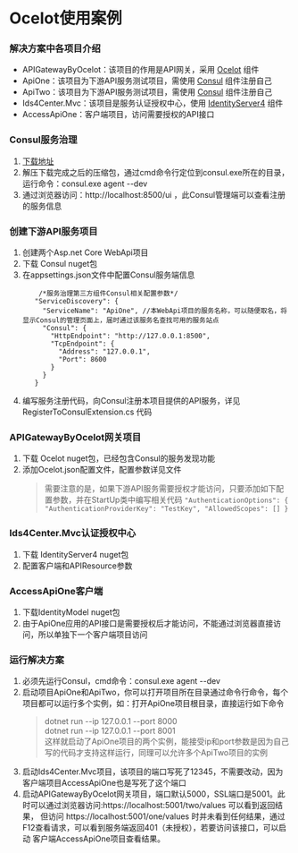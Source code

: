 # Ocelot使用案例
### 解决方案中各项目介绍
* APIGatewayByOcelot：该项目的作用是API网关，采用 [Ocelot](https://github.com/ThreeMammals/Ocelot) 组件
* ApiOne：该项目为下游API服务测试项目，需使用 [Consul](https://github.com/hashicorp/consul) 组件注册自己
* ApiTwo：该项目为下游API服务测试项目，需使用 [Consul](https://github.com/hashicorp/consul) 组件注册自己
* Ids4Center.Mvc：该项目是服务认证授权中心，使用 [IdentityServer4](https://github.com/IdentityServer/IdentityServer4) 组件
* AccessApiOne：客户端项目，访问需要授权的API接口

### Consul服务治理
1. [下载地址](https://www.consul.io/downloads.html)
2. 解压下载完成之后的压缩包，通过cmd命令行定位到consul.exe所在的目录，运行命令：consul.exe agent --dev
3. 通过浏览器访问：http://localhost:8500/ui ，此Consul管理端可以查看注册的服务信息

### 创建下游API服务项目
1. 创建两个Asp.net Core WebApi项目
2. 下载 Consul nuget包
3. 在appsettings.json文件中配置Consul服务端信息
   ```
	   /*服务治理第三方组件Consul相关配置参数*/
	  "ServiceDiscovery": {
		"ServiceName": "ApiOne", //本WebApi项目的服务名称，可以随便取名，将显示Consul的管理页面上，届时通过该服务名查找可用的服务站点
		"Consul": {
		  "HttpEndpoint": "http://127.0.0.1:8500",
		  "TcpEndpoint": {
			"Address": "127.0.0.1",
			"Port": 8600
		  }
		}
	  }
   ```
4. 编写服务注册代码，向Consul注册本项目提供的API服务，详见 RegisterToConsulExtension.cs 代码

### APIGatewayByOcelot网关项目
1. 下载 Ocelot nuget包，已经包含Consul的服务发现功能
2. 添加Ocelot.json配置文件，配置参数详见文件
	> 需要注意的是，如果下游API服务需要授权才能访问，只要添加如下配置参数，并在StartUp类中编写相关代码
		```
			"AuthenticationOptions": {
			"AuthenticationProviderKey": "TestKey",
			"AllowedScopes": []
		  }
		```

### Ids4Center.Mvc认证授权中心
1. 下载 IdentityServer4 nuget包
2. 配置客户端和APIResource参数

### AccessApiOne客户端
1. 下载IdentityModel nuget包
2. 由于ApiOne应用的API接口是需要授权后才能访问，不能通过浏览器直接访问，所以单独下一个客户端项目访问

### 运行解决方案
1. 必须先运行Consul，cmd命令：consul.exe agent --dev
2. 启动项目ApiOne和ApiTwo，你可以打开项目所在目录通过命令行命令，每个项目都可以运行多个实例，如：打开ApiOne项目根目录，直接运行如下命令	
	> dotnet run --ip 127.0.0.1 --port 8000  
	> dotnet run --ip 127.0.0.1 --port 8001  
	这样就启动了ApiOne项目的两个实例，能接受ip和port参数是因为自己写的代码才支持这样运行，同理可以允许多个ApiTwo项目的实例
3. 启动Ids4Center.Mvc项目，该项目的端口写死了12345，不需要改动，因为客户端项目AccessApiOne也是写死了这个端口
4. 启动APIGatewayByOcelot网关项目，端口默认5000，SSL端口是5001。此时可以通过浏览器访问:https://localhost:5001/two/values 可以看到返回结果，
   但访问 https://localhost:5001/one/values 时并未看到任何结果，通过F12查看请求，可以看到服务端返回401（未授权），若要访问该接口，可以启动
   客户端AccessApiOne项目查看结果。